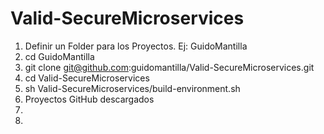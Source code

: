 # Valid-SecureMicroservices

1. Definir un Folder para los Proyectos. Ej: GuidoMantilla
2. cd GuidoMantilla
3. git clone git@github.com:guidomantilla/Valid-SecureMicroservices.git
4. cd Valid-SecureMicroservices
5. sh Valid-SecureMicroservices/build-environment.sh 
6. Proyectos GitHub descargados
7. 
8. 